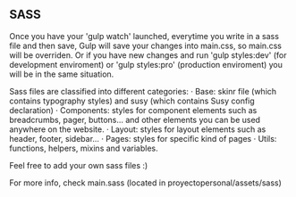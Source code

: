 SASS
----

Once you have your 'gulp watch' launched, everytime you write in a sass file
and then save, Gulp will save your changes into main.css, so main.css will be
overriden. Or if you have new changes and run 'gulp styles:dev' (for
development enviroment) or 'gulp styles:pro' (production enviroment)
you will be in the same situation.

Sass files are classified into different categories:
· Base: skinr file (which contains typography styles) and susy (which contains
Susy config declaration)
· Components: styles for component elements such as breadcrumbs, pager,
buttons... and other elements you can be used anywhere on the website.
· Layout: styles for layout elements such as header, footer, sidebar...
· Pages: styles for specific kind of pages
· Utils: functions, helpers, mixins and variables.

Feel free to add your own sass files :)

For more info, check main.sass (located in proyectopersonal/assets/sass)
